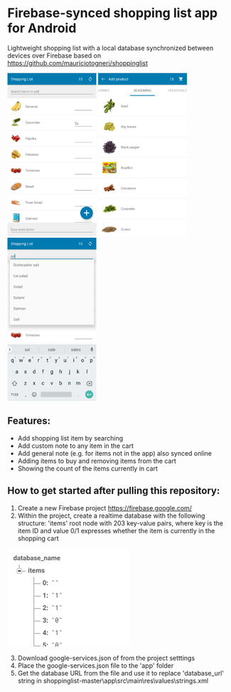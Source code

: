 # Firebase-synced shopping list app for Android
Lightweight shopping list with a local database synchronized between devices over Firebase based on https://github.com/mauriciotogneri/shoppinglist

<p float="left">
<img src="https://raw.githubusercontent.com/fireinureeyes/shopping-list/main/app-screenshot-1.png" width="200">
<img src="https://raw.githubusercontent.com/fireinureeyes/shopping-list/main/app-screenshot-2.png" width="200">
<img src="https://raw.githubusercontent.com/fireinureeyes/shopping-list/main/app-screenshot-3.png" width="200">
</p>

## Features:
- Add shopping list item by searching
- Add custom note to any item in the cart
- Add general note (e.g. for items not in the app) also synced online
- Adding items to buy and removing items from the cart
- Showing the count of the items currently in cart

## How to get started after pulling this repository:
1. Create a new Firebase project https://firebase.google.com/
2. Within the project, create a realtime database with the following structure:
'items' root node with 203 key-value pairs, where key is the item ID and value 0/1 expresses whether the item is currently in the shopping cart

![database](https://raw.githubusercontent.com/fireinureeyes/shopping-list/main/database.png)

3. Download google-services.json of from the project setttings
4. Place the google-services.json file to the 'app' folder
5. Get the database URL from the file and use it to replace 'database_url' string in shoppinglist-master\app\src\main\res\values\strings.xml
